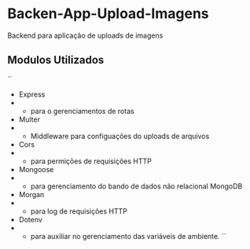# Backen-App-Upload-Imagens
Backend para aplicação de uploads de imagens

## Modulos Utilizados
``
- Express
- - para o gerenciamentos de rotas
- Multer
- - Middleware para configuações do uploads de arquivos
- Cors
- - para permições de requisições HTTP
- Mongoose
- - para gerenciamento do bando de dados não relacional MongoDB
- Morgan
- - para log de requisições HTTP
- Dotenv
- - para auxiliar no gerenciamento das variáveis de ambiente.
``
